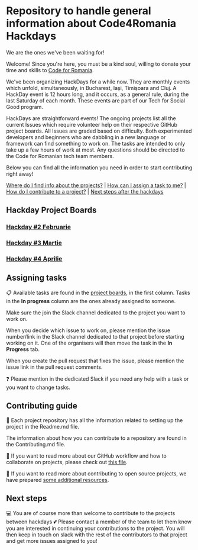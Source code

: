# Repository to handle general information about Code4Romania Hackdays

We are the ones we've been waiting for!

Welcome! Since you're here, you must be a kind soul, willing to donate your time and skills to [Code for Romania](https://code4.ro/en/).

We've been organizing HackDays for a while now. They are monthly events which unfold, simultaneously, in Bucharest, Iași, Timișoara and Cluj. A HackDay event is 12 hours long, and it occurs, as a general rule, during the last Saturday of each month. These events are part of our Tech for Social Good program.

HackDays are straightforward events! The ongoing projects list all the current Issues which require volunteer help on their respective GitHub project boards. All Issues are graded based on difficulty. Both experimented developers and beginners who are dabbling in a new language or framework can find something to work on. The tasks are intended to only take up a few hours of work at most. Any questions should be directed to the Code for Romanian tech team members. 

Below you can find all the information you need in order to start contributing right away!

[Where do I find info about the projects?](#hackday-project-boards) | [How can I assign a task to me?](#assigning-tasks) | [How do I contribute to a project?](#contributing-guide) | [Next steps after the hackdays](#next-steps)

## Hackday Project Boards

###  [Hackday #2 Februarie](https://github.com/code4romania/hackdays/blob/master/Hackday%232-Februarie.md)

###  [Hackday #3 Martie](https://github.com/code4romania/hackdays/blob/master/Hackday%233-March.md)

###  [Hackday #4 Aprilie](https://github.com/code4romania/hackdays/blob/master/Hackday%234-Aprilie.md)

## Assigning tasks

:clipboard: Available tasks are found in the [project boards](#hackday-project-boards), in the first column. Tasks in the **In progress** column are the ones already assigned to someone. 

Make sure the join the Slack channel dedicated to the project you want to work on.

When you decide which issue to work on, please mention the issue number/link in the Slack channel dedicated to that project before starting working on it. One of the organisers will then move the task in the **In Progress** tab.

When you create the pull request that fixes the issue, please mention the issue link in the pull request comments.

:question: Please mention in the dedicated Slack if you need any help with a task or you want to change tasks. 

## Contributing guide

:scroll: Each project repository has all the information related to setting up the project in the Readme.md file. 

The information about how you can contribute to a repository are found in the Contributing.md file.

:twisted_rightwards_arrows: If you want to read more about our GitHub workflow and how to collaborate on projects, please check out [this file](https://github.com/code4romania/civichq-client/blob/develop/.github/WORKFLOW.md).

:open_file_folder: If you want to read more about contributing to open source projects, we have prepared [some additional resources](https://code4romania.github.io/knowledge/#contributing-to-open-source).

## Next steps

:computer: You are of course more than welcome to contribute to the projects between hackdays :two_hearts: Please contact a member of the team to let them know you are interested in continuing your contributions to the project. You will then keep in touch on slack with the rest of the contributors to that project and get more issues assigned to you!
